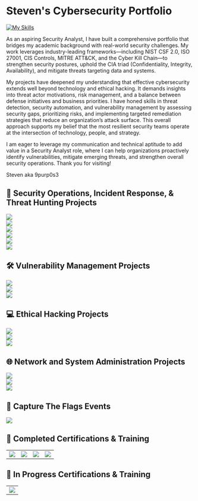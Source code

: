 # Steven's Cybersecurity Portfolio
[![My Skills](https://skillicons.dev/icons?i=windows,powershell,kali,bash,azure,python,visualstudio&theme=dark&perline=25)](https://skillicons.dev)

As an aspiring Security Analyst, I have built a comprehensive portfolio that bridges my academic background with real-world security challenges. My work leverages industry-leading frameworks—including NIST CSF 2.0, ISO 27001, CIS Controls, MITRE ATT&CK, and the Cyber Kill Chain—to strengthen security postures, uphold the CIA triad (Confidentiality, Integrity, Availability), and mitigate threats targeting data and systems.

My projects have deepened my understanding that effective cybersecurity extends well beyond technology and ethical hacking. It demands insights into threat actor motivations, risk management, and a balance between defense initiatives and business priorities. I have honed skills in threat detection, security automation, and vulnerability management by assessing security gaps, prioritizing risks, and implementing targeted remediation strategies that reduce an organization’s attack surface. This overall approach supports my belief that the most resilient security teams operate at the intersection of technology, people, and strategy.

I am eager to leverage my communication and technical aptitude to add value in a Security Analyst role, where I can help organizations proactively identify vulnerabilities, mitigate emerging threats, and strengthen overall security operations. Thank you for visiting!

Steven aka 9purp0s3

## 🚨 Security Operations, Incident Response, & Threat Hunting Projects
<a href="https://medium.com/@stevenrim/building-a-cloud-honeynet-soc-in-azure-980f84fb5147">
  <img src="https://img.shields.io/badge/-Cloud Honeynet and SOC w/Azure-000000?&style=for-the-badge&logo=Medium&logoColor=white"/>
</a>
<br>
<a href="https://medium.com/@stevenrim/virtual-attacks-and-splunk-insights-b892468cbec9">
  <img src="https://img.shields.io/badge/-Simulating Attacks, Detecting Threats, and Mapping TTPs-000000?&style=for-the-badge&logo=Medium&logoColor=white"/>
</a>
<br>
<a href="https://medium.com/@stevenrim/automating-security-workflow-w-limacharlie-and-tines-020ee72ee340">
  <img src="https://img.shields.io/badge/-Automating EDR with LimaCharlie and Tines-000000?&style=for-the-badge&logo=Medium&logoColor=white"/>
</a>
<br>
<a href="https://medium.com/@stevenrim/generating-and-analyzing-endpoint-activity-logs-in-mde-e7535699ab15">
  <img src="https://img.shields.io/badge/-Automating EDR with Defender for Endpoint-000000?&style=for-the-badge&logo=Medium&logoColor=white"/>
</a>
<br>
<a href="https://medium.com/@stevenrim/threat-hunt-report-public-exposure-715f1befb669">
  <img src="https://img.shields.io/badge/-Threat Hunt Report: Public Exposure-000000?&style=for-the-badge&logo=medium&logoColor=white"/>
</a>
<br>
<a href="https://github.com/stevenrim/threathuntrepo/blob/main/README.md">
  <img src="https://img.shields.io/badge/-Threat Hunt Repository-000000?&style=for-the-badge&logo=github&logoColor=white"/>
</a>

## 🛠️ Vulnerability Management Projects
<a href="https://medium.com/@stevenrim/vulnerability-management-program-implementation-0fad4462c688">
  <img src="https://img.shields.io/badge/-Full Vulnerability Management Program-000000?&style=for-the-badge&logo=Medium&logoColor=white"/>
</a>
<br>
<a href="https://medium.com/@stevenrim/windows-10-vulnerabilities-scan-script-secure-9e15590bdd27">
  <img src="https://img.shields.io/badge/-Windows 10 Vulnerabilities: Scan, Script & Secure-000000?&style=for-the-badge&logo=Medium&logoColor=white"/>
</a>
<br>
<a href="https://medium.com/@stevenrim/vulnerability-scans-with-tenable-nessus-924d658c7348">
  <img src="https://img.shields.io/badge/-Vulnerability Scans w/Tenable Nessus-000000?&style=for-the-badge&logo=Medium&logoColor=white"/>
</a>

## 💻 Ethical Hacking Projects
<a href="https://medium.com/@stevenrim/owasp-juice-shop-10-2-for-arm64-raspberry-pi-5-68c28c046ccd">
  <img src="https://img.shields.io/badge/-Exploiting Vulnerabilities on OWASP Juice Shop-000000?&style=for-the-badge&logo=Medium&logoColor=white"/>
</a>
<br>
<a href="https://medium.com/@stevenrim/building-a-keylogger-w-python-508aa0465378">
  <img src="https://img.shields.io/badge/-Building a Keylogger w/Python-000000?&style=for-the-badge&logo=Medium&logoColor=white"/>
</a>
<br>
<a href="https://static.vecteezy.com/system/resources/previews/022/655/961/non_2x/work-in-progress-rubber-stamp-work-in-progress-grunge-stamp-seal-illustration-vector.jpg">
  <img src="https://img.shields.io/badge/-Security Audits Tools (coming soon)-000000?&style=for-the-badge&logo=Medium&logoColor=white"/>
</a>

## 🌐 Network and System Administration Projects
<a href="https://medium.com/@stevenrim/powershell-automation-for-disa-stig-compliance-and-hardening-6515d055d9ef">
  <img src="https://img.shields.io/badge/-PowerShell Automation for DISA STIG Compliance and Hardening-000000?&style=for-the-badge&logo=Medium&logoColor=white"/>
</a>
<br>
<a href="https://medium.com/@stevenrim/cisco-packet-tracer-lab-series-more-0051e9e438b7">
  <img src="https://img.shields.io/badge/-Cisco Packet Tracer Lab Series-000000?&style=for-the-badge&logo=Medium&logoColor=white"/>
</a>
<br>
<a href="https://medium.com/@stevenrim/active-directory-home-lab-w-virtualbox-e07932251a9f">
  <img src="https://img.shields.io/badge/-AD Home Lab w/VirtualBox and PowerShell-000000?&style=for-the-badge&logo=Medium&logoColor=white"/>
</a>

## 🚩 Capture The Flags Events
<a href="https://github.com/stevenrim/threathunt1">
  <img src="https://img.shields.io/badge/-CTF Threat Hunt Report: Uncovering a Data Breach with MDE-000000?&style=for-the-badge&logo=github&logoColor=white"/>
</a>


## 🏅 Completed Certifications & Training 
<table>
  <tr>  
    <td><a href="https://www.credly.com/badges/806e2f2e-f9c0-4081-9304-6f492136c153/"><img src="https://img.shields.io/badge/-CompTIA Security%2B-FF0000?&style=for-the-badge&logoColor=white"/></a></td>
    <td><a href="https://www.credly.com/badges/c5dc51ac-beae-45ef-b27b-a060075191e3/"><img src="https://img.shields.io/badge/-Google Cybersecurity-000080?&style=for-the-badge&logoColor=white"/></a>
    <td><a href="https://app.kajabi.com/certificates/72ada0d2"><img src="https://img.shields.io/badge/-SOC Analyst Masterclass-000080?&style=for-the-badge&logoColor=white"/></a></td>
    <td><a href="https://tryhackme-certificates.s3-eu-west-1.amazonaws.com/THM-SUPLNG2XBJ.png"><img src="https://img.shields.io/badge/-TryHackMe SOC Level 1-2a3042?&style=for-the-badge&logoColor=white"/></a></td>
  </tr>
</table>

## 🧠 In Progress Certifications & Training 
<table>
  <tr>  
    <td><a href="https://static.vecteezy.com/system/resources/previews/022/655/961/non_2x/work-in-progress-rubber-stamp-work-in-progress-grunge-stamp-seal-illustration-vector.jpg"><img src="https://img.shields.io/badge/-Associate of ISC2-2a3042?&style=for-the-badge&logoColor=white"/></a></td>
  </tr>
</table>



